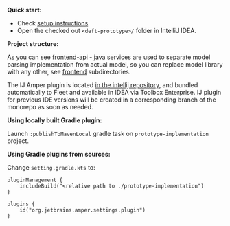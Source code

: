 **Quick start:**

* Check [setup instructions](../docs/Setup.md)
* Open the checked out `<deft-prototype>/` folder in IntelliJ IDEA.

**Project structure:**

As you can see [frontend-api](frontend-api) - java services are used to separate
model parsing implementation from actual model, so you can replace model library
with any other, see [frontend](frontend) subdirectories.

The IJ Amper plugin is located [in the intellij repository](https://jetbrains.team/p/ij/repositories/intellij/files/d938effc4b30bb213b939051ceec78bf4e0c2e6d/plugins/deft), and bundled automatically
to Fleet and available in IDEA via Toolbox Enterprise.
IJ plugin for previous IDE versions will be created in a corresponding branch of the monorepo
as soon as needed.

**Using locally built Gradle plugin:**

Launch `:publishToMavenLocal` gradle task on `prototype-implementation` project.

**Using Gradle plugins from sources:**  

Change `setting.gradle.kts` to:

```kotiln
pluginManagement {
    includeBuild("<relative path to ./prototype-implementation")
}

plugins {
    id("org.jetbrains.amper.settings.plugin")
}
```
